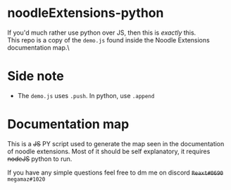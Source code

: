 # noodleExtensions-python
If you'd much rather use python over JS, then this is *exactly* this.\
This repo is a copy of the `demo.js` found inside the Noodle Extensions documentation map.\
# Side note
- The `demo.js` uses `.push`. In python, use `.append`

# Documentation map
This is a ~~JS~~ PY script used to generate the map seen in the documentation of noodle extensions. Most of it should be self explanatory, it requires ~~nodeJS~~ python to run. 

If you have any simple questions feel free to dm me on discord ~~`Reaxt#0690`~~ `megamaz#1020`